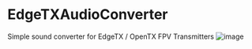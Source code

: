 # EdgeTXAudioConverter
Simple sound converter for EdgeTX / OpenTX FPV Transmitters
![image](https://github.com/user-attachments/assets/6a151feb-c7a2-4989-a41c-babb1fdd8489)
